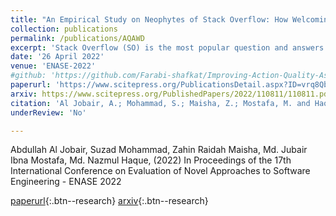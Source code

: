 ```yaml
---
title: "An Empirical Study on Neophytes of Stack Overflow: How Welcoming the Community is towards Them"
collection: publications
permalink: /publications/AQAWD
excerpt: 'Stack Overflow (SO) is the most popular question and answers (Q&A) platform for programmers with a rapidly expanding community of new users. However, the unwelcoming environment towards new users has been under discussion for several years, which is a major concern towards the enhancement of a skillful community. In this work, we study a specific group of users who are either registered in the last 45 days or have a reputation less than or equal to 50 and term them as “neophytes”. We investigate whether neophytes actually face hurdles while collaborating in Stack Overflow and, if so, identify the reasons behind this phenomenon by qualitative and quantitative analysis. Our study finds that neophytes are indeed facing hurdles while collaborating in the platform. The reasons behind the hurdles include harsh moderation of posts, negligence of the posts, deleting or closing of posts, downvoting without providing any proper reasoning, etc. Our findings can provide guidelines to create a more user-friendly Stack Overflow community. Furthermore, this study can guide researchers to observe the reactions of neophytes in adverse situations and recommend some steps for the community to make positive changes to the Stack Overflow environment.'
date: '26 April 2022'
venue: 'ENASE-2022'
#github: 'https://github.com/Farabi-shafkat/Improving-Action-Quality-Assessment-using-ResNets-and-Weighted-Aggregation'
paperurl: 'https://www.scitepress.org/PublicationsDetail.aspx?ID=vrq8QbZQ28M=&t=1'
arxiv: https://www.scitepress.org/PublishedPapers/2022/110811/110811.pdf
citation: 'Al Jobair, A.; Mohammad, S.; Maisha, Z.; Mostafa, M. and Haque, M. (2022). An Empirical Study on Neophytes of Stack Overflow: How Welcoming the Community is towards Them. In Proceedings of the 17th International Conference on Evaluation of Novel Approaches to Software Engineering - ENASE, ISBN 978-989-758-568-5; ISSN 2184-4895, pages 197-208. DOI: 10.5220/0011081100003176'
underReview: 'No'

---
```

Abdullah Al Jobair, Suzad Mohammad, Zahin Raidah Maisha, Md. Jubair Ibna Mostafa, Md. Nazmul Haque, (2022) In Proceedings of the 17th International Conference on Evaluation of Novel Approaches to Software Engineering - ENASE 2022

[paperurl](https://www.scitepress.org/PublishedPapers/2022/110811/110811.pdf){:.btn--research}
[arxiv](https://www.scitepress.org/PublicationsDetail.aspx?ID=vrq8QbZQ28M=&t=1){:.btn--research}